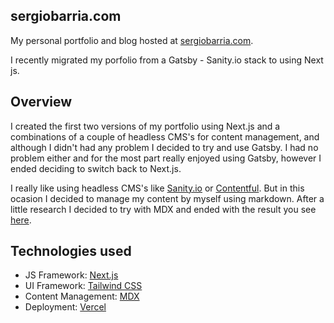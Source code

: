 ## sergiobarria.com

My personal portfolio and blog hosted at [sergiobarria.com](https://www.sergiobarria.com/).

I recently migrated my porfolio from a Gatsby - Sanity.io stack to using Next js.

## Overview

I created the first two versions of my portfolio using Next.js and a combinations of a couple of headless CMS's for content management, and although I didn't had any problem I decided to try and use Gatsby. I had no problem either and for the most part really enjoyed using Gatsby, however I ended deciding to switch back to Next.js.

I really like using headless CMS's like [Sanity.io](https://www.sanity.io/) or [Contentful](https://www.contentful.com/). But in this ocasion I decided to manage my content by myself using markdown. After a little research I decided to try with MDX and ended with the result you see [here](https://www.sergiobarria.com/).

## Technologies used

- JS Framework: [Next.js](https://nextjs.org/)
- UI Framework: [Tailwind CSS](https://tailwindcss.com/)
- Content Management: [MDX](https://mdxjs.com/)
- Deployment: [Vercel](https://vercel.com/)

